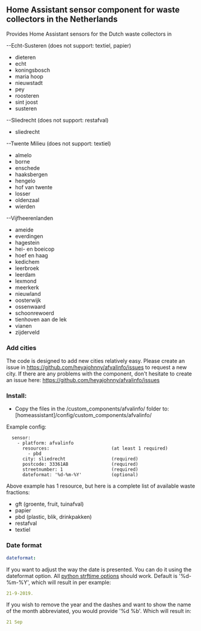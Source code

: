 ## Home Assistant sensor component for waste collectors in the Netherlands

Provides Home Assistant sensors for the Dutch waste collectors in

--Echt-Susteren                     (does not support: textiel, papier)
- dieteren
- echt
- koningsbosch
- maria hoop
- nieuwstadt
- pey
- roosteren
- sint joost
- susteren

--Sliedrecht                        (does not support: restafval)
- sliedrecht

--Twente Milieu                     (does not support: textiel)
- almelo
- borne
- enschede
- haaksbergen
- hengelo
- hof van twente
- losser
- oldenzaal
- wierden

--Vijfheerenlanden
- ameide
- everdingen
- hagestein
- hei- en boeicop
- hoef en haag
- kedichem
- leerbroek
- leerdam
- lexmond
- meerkerk
- nieuwland
- oosterwijk
- ossenwaard
- schoonrewoerd
- tienhoven aan de lek
- vianen
- zijderveld

### Add cities
The code is designed to add new cities relatively easy.
Please create an issue in https://github.com/heyajohnny/afvalinfo/issues to request a new city.
If there are any problems with the component, don't hesitate to create an issue here: https://github.com/heyajohnny/afvalinfo/issues

### Install:
- Copy the files in the /custom_components/afvalinfo/ folder to: [homeassistant]/config/custom_components/afvalinfo/

Example config:
```Configuration.yaml:
  sensor:
    - platform: afvalinfo
      resources:                       (at least 1 required)
        - pbd
      city: sliedrecht                 (required)
      postcode: 33361AB                (required)
      streetnumber: 1                  (required)
      dateformat: '%d-%m-%Y'           (optional)
```

Above example has 1 resource, but here is a complete list of available waste fractions:
- gft                                  (groente, fruit, tuinafval)
- papier
- pbd                                  (plastic, blik, drinkpakken)
- restafval
- textiel



### Date format
```yaml
dateformat:
```
If you want to adjust the way the date is presented. You can do it using the dateformat option. All [python strftime options](http://strftime.org/) should work.
Default is '%d-%m-%Y', which will result in per example:
```yaml
21-9-2019.
```
If you wish to remove the year and the dashes and want to show the name of the month abbreviated, you would provide '%d %b'. Which will result in:
```yaml
21 Sep
```

